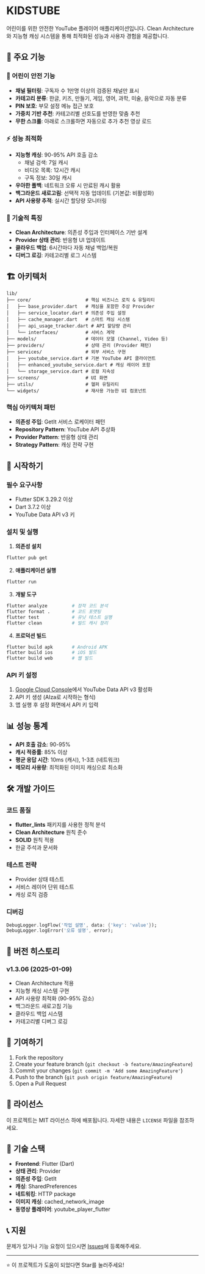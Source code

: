 # KIDSTUBE

어린이를 위한 안전한 YouTube 플레이어 애플리케이션입니다. Clean Architecture와 지능형 캐싱 시스템을 통해 최적화된 성능과 사용자 경험을 제공합니다.

## 🎯 주요 기능

### 📱 어린이 안전 기능
- **채널 필터링**: 구독자 수 1만명 이상의 검증된 채널만 표시
- **카테고리 분류**: 한글, 키즈, 만들기, 게임, 영어, 과학, 미술, 음악으로 자동 분류
- **PIN 보호**: 부모 설정 메뉴 접근 보호
- **가중치 기반 추천**: 카테고리별 선호도를 반영한 맞춤 추천
- **무한 스크롤**: 아래로 스크롤하면 자동으로 추가 추천 영상 로드

### ⚡ 성능 최적화
- **지능형 캐싱**: 90-95% API 호출 감소
  - 채널 검색: 7일 캐시
  - 비디오 목록: 12시간 캐시
  - 구독 정보: 30일 캐시
- **우아한 폴백**: 네트워크 오류 시 만료된 캐시 활용
- **백그라운드 새로고림**: 선택적 자동 업데이트 (기본값: 비활성화)
- **API 사용량 추적**: 실시간 할당량 모니터링

### 🔧 기술적 특징
- **Clean Architecture**: 의존성 주입과 인터페이스 기반 설계
- **Provider 상태 관리**: 반응형 UI 업데이트
- **클라우드 백업**: 6시간마다 자동 채널 백업/복원
- **디버그 로깅**: 카테고리별 로그 시스템

## 🏗️ 아키텍처

```
lib/
├── core/                    # 핵심 비즈니스 로직 & 유틸리티
│   ├── base_provider.dart   # 캐싱을 포함한 추상 Provider
│   ├── service_locator.dart # 의존성 주입 설정
│   ├── cache_manager.dart   # 스마트 캐싱 시스템
│   ├── api_usage_tracker.dart # API 할당량 관리
│   └── interfaces/          # 서비스 계약
├── models/                  # 데이터 모델 (Channel, Video 등)
├── providers/               # 상태 관리 (Provider 패턴)
├── services/                # 외부 서비스 구현
│   ├── youtube_service.dart # 기본 YouTube API 클라이언트
│   ├── enhanced_youtube_service.dart # 캐싱 레이어 포함
│   └── storage_service.dart # 로컬 지속성
├── screens/                 # UI 화면
├── utils/                   # 헬퍼 유틸리티
└── widgets/                 # 재사용 가능한 UI 컴포넌트
```

### 핵심 아키텍처 패턴
- **의존성 주입**: GetIt 서비스 로케이터 패턴
- **Repository Pattern**: YouTube API 추상화
- **Provider Pattern**: 반응형 상태 관리
- **Strategy Pattern**: 캐싱 전략 구현

## 🚀 시작하기

### 필수 요구사항
- Flutter SDK 3.29.2 이상
- Dart 3.7.2 이상
- YouTube Data API v3 키

### 설치 및 실행

1. **의존성 설치**
```bash
flutter pub get
```

2. **애플리케이션 실행**
```bash
flutter run
```

3. **개발 도구**
```bash
flutter analyze         # 정적 코드 분석
flutter format .        # 코드 포맷팅
flutter test            # 유닛 테스트 실행
flutter clean           # 빌드 캐시 정리
```

4. **프로덕션 빌드**
```bash
flutter build apk       # Android APK
flutter build ios       # iOS 빌드
flutter build web       # 웹 빌드
```

### API 키 설정
1. [Google Cloud Console](https://console.cloud.google.com/)에서 YouTube Data API v3 활성화
2. API 키 생성 (AIza로 시작하는 형식)
3. 앱 실행 후 설정 화면에서 API 키 입력

## 📊 성능 통계

- **API 호출 감소**: 90-95%
- **캐시 적중률**: 85% 이상
- **평균 응답 시간**: 10ms (캐시), 1-3초 (네트워크)
- **메모리 사용량**: 최적화된 이미지 캐싱으로 최소화

## 🛠️ 개발 가이드

### 코드 품질
- **flutter_lints** 패키지를 사용한 정적 분석
- **Clean Architecture** 원칙 준수
- **SOLID** 원칙 적용
- 한글 주석과 문서화

### 테스트 전략
- Provider 상태 테스트
- 서비스 레이어 단위 테스트
- 캐싱 로직 검증

### 디버깅
```dart
DebugLogger.logFlow('작업 설명', data: {'key': 'value'});
DebugLogger.logError('오류 설명', error);
```

## 📝 버전 히스토리

### v1.3.06 (2025-01-09)
- Clean Architecture 적용
- 지능형 캐싱 시스템 구현
- API 사용량 최적화 (90-95% 감소)
- 백그라운드 새로고침 기능
- 클라우드 백업 시스템
- 카테고리별 디버그 로깅

## 🤝 기여하기

1. Fork the repository
2. Create your feature branch (`git checkout -b feature/AmazingFeature`)
3. Commit your changes (`git commit -m 'Add some AmazingFeature'`)
4. Push to the branch (`git push origin feature/AmazingFeature`)
5. Open a Pull Request

## 📄 라이선스

이 프로젝트는 MIT 라이선스 하에 배포됩니다. 자세한 내용은 `LICENSE` 파일을 참조하세요.

## 🔧 기술 스택

- **Frontend**: Flutter (Dart)
- **상태 관리**: Provider
- **의존성 주입**: GetIt
- **캐싱**: SharedPreferences
- **네트워킹**: HTTP package
- **이미지 캐싱**: cached_network_image
- **동영상 플레이어**: youtube_player_flutter

## 📞 지원

문제가 있거나 기능 요청이 있으시면 [Issues](https://github.com/jagallang/KIDSTUBE/issues)에 등록해주세요.

---

⭐ 이 프로젝트가 도움이 되었다면 Star를 눌러주세요!